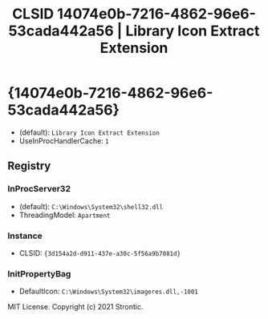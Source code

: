 ﻿---
title: "CLSID 14074e0b-7216-4862-96e6-53cada442a56 | Library Icon Extract Extension"
excerpt: What is COM-Object CLSID 14074e0b-7216-4862-96e6-53cada442a56?
---

# {14074e0b-7216-4862-96e6-53cada442a56}

* (default): `Library Icon Extract Extension`
* UseInProcHandlerCache: `1`

## Registry


### InProcServer32

* (default): `C:\Windows\System32\shell32.dll`
* ThreadingModel: `Apartment`

### Instance

* CLSID: `{3d154a2d-d911-437e-a30c-5f56a9b7081d}`

### InitPropertyBag

* DefaultIcon: `C:\Windows\System32\imageres.dll,-1001`

MIT License. Copyright (c) 2021 Strontic.


